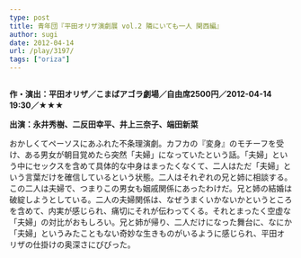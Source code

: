 ```yaml
---
type: post
title: 青年団『平田オリザ演劇展 vol.2 隣にいても一人 関西編』
author: sugi
date: 2012-04-14
url: /play/3197/
tags: ["oriza"]
---
```

<img src="http://i0.wp.com/asharpminor.com/wp-content/uploads/2012/04/engekitenvol2.png?resize=240%2C95" alt="" title="engekitenvol2" class="alignleft size-full wp-image-3198" data-recalc-dims="1" />

**作・演出：平田オリザ／こまばアゴラ劇場／自由席2500円／2012-04-14 19:30／★★★**

**出演：永井秀樹、二反田幸平、井上三奈子、端田新菜**

おかしくてペーソスにあふれた不条理演劇。カフカの『変身』のモチーフを受け、ある男女が朝目覚めたら突然「夫婦」になっていたという話。「夫婦」という中にセックスを含めて具体的な中身はまったくなくて、二人はただ「夫婦」という言葉だけを確信しているという状態。二人はそれぞれの兄と姉に相談する。この二人は夫婦で、つまりこの男女も姻戚関係にあったわけだ。兄と姉の結婚は破綻しようとしている。二人の夫婦関係は、なぜうまくいかないかというところを含めて、内実が感じられ、痛切にそれが伝わってくる。それとまったく空虚な「夫婦」の対比がおもしろい。兄と姉が帰り、二人だけになった舞台に、なにか「夫婦」というみたこともない奇妙な生きものがいるように感じられ、平田オリザの仕掛けの奥深さにびびった。
